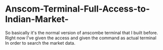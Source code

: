 # Anscom-Terminal-Full-Access-to-Indian-Market-
So basically it's the normal version of anscombe terminal that I built before. Right now I've given the access and given the command as actual terminal In order to search the market data.
